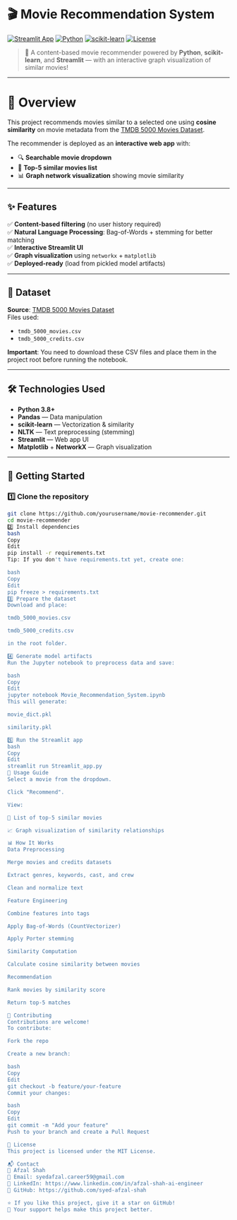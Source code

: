 # 🎬 Movie Recommendation System

[![Streamlit App](https://img.shields.io/badge/Streamlit-Deployed-success?logo=streamlit&logoColor=white&color=FF4B4B)](#)
[![Python](https://img.shields.io/badge/Python-3.8+-blue?logo=python&logoColor=white)](https://www.python.org/)
[![scikit-learn](https://img.shields.io/badge/Scikit--Learn-ML-orange?logo=scikit-learn&logoColor=white)](https://scikit-learn.org/)
[![License](https://img.shields.io/badge/License-MIT-green)](#license)

> 🚀 A content-based movie recommender powered by **Python**, **scikit-learn**, and **Streamlit** — with an interactive graph visualization of similar movies!

---

# 📖 Overview

This project recommends movies similar to a selected one using **cosine similarity** on movie metadata from the [TMDB 5000 Movies Dataset](https://www.kaggle.com/datasets/tmdb/tmdb-movie-metadata).

The recommender is deployed as an **interactive web app** with:
- 🔍 **Searchable movie dropdown**
- 🎯 **Top-5 similar movies list**
- 📊 **Graph network visualization** showing movie similarity

---

## ✨ Features

✅ **Content-based filtering** (no user history required)  
✅ **Natural Language Processing**: Bag-of-Words + stemming for better matching  
✅ **Interactive Streamlit UI**  
✅ **Graph visualization** using `networkx` + `matplotlib`  
✅ **Deployed-ready** (load from pickled model artifacts)  


---

## 📂 Dataset

**Source**: [TMDB 5000 Movies Dataset](https://www.kaggle.com/datasets/tmdb/tmdb-movie-metadata)  
Files used:
- `tmdb_5000_movies.csv`
- `tmdb_5000_credits.csv`

**Important**: You need to download these CSV files and place them in the project root before running the notebook.

---

## 🛠️ Technologies Used

- **Python 3.8+**
- **Pandas** — Data manipulation  
- **scikit-learn** — Vectorization & similarity  
- **NLTK** — Text preprocessing (stemming)  
- **Streamlit** — Web app UI  
- **Matplotlib** + **NetworkX** — Graph visualization  

---

## 🚀 Getting Started

### 1️⃣ Clone the repository
```bash
git clone https://github.com/yourusername/movie-recommender.git
cd movie-recommender
2️⃣ Install dependencies
bash
Copy
Edit
pip install -r requirements.txt
Tip: If you don't have requirements.txt yet, create one:

bash
Copy
Edit
pip freeze > requirements.txt
3️⃣ Prepare the dataset
Download and place:

tmdb_5000_movies.csv

tmdb_5000_credits.csv

in the root folder.

4️⃣ Generate model artifacts
Run the Jupyter notebook to preprocess data and save:

bash
Copy
Edit
jupyter notebook Movie_Recommendation_System.ipynb
This will generate:

movie_dict.pkl

similarity.pkl

5️⃣ Run the Streamlit app
bash
Copy
Edit
streamlit run Streamlit_app.py
📌 Usage Guide
Select a movie from the dropdown.

Click "Recommend".

View:

📃 List of top-5 similar movies

📈 Graph visualization of similarity relationships

📊 How It Works
Data Preprocessing

Merge movies and credits datasets

Extract genres, keywords, cast, and crew

Clean and normalize text

Feature Engineering

Combine features into tags

Apply Bag-of-Words (CountVectorizer)

Apply Porter stemming

Similarity Computation

Calculate cosine similarity between movies

Recommendation

Rank movies by similarity score

Return top-5 matches

🤝 Contributing
Contributions are welcome!
To contribute:

Fork the repo

Create a new branch:

bash
Copy
Edit
git checkout -b feature/your-feature
Commit your changes:

bash
Copy
Edit
git commit -m "Add your feature"
Push to your branch and create a Pull Request

📜 License
This project is licensed under the MIT License.

📬 Contact
👤 Afzal Shah
📧 Email: syedafzal.career59@gmail.com
💼 LinkedIn: https://www.linkedin.com/in/afzal-shah-ai-engineer
🐙 GitHub: https://github.com/syed-afzal-shah

⭐ If you like this project, give it a star on GitHub!
🙌 Your support helps make this project better.
